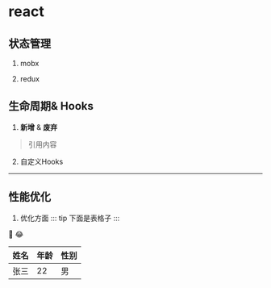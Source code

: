 # react
## 状态管理
1.  mobx

2.  redux

## 生命周期& Hooks

1. **新增** & **废弃**
> 引用内容
2. 自定义Hooks 
****

## 性能优化

1. 优化方面
::: tip
下面是表格子
:::

:tada: :joy:

 姓名|年龄|性别
 --|---|---
张三|22|男


